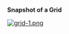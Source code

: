 **Snapshot of a Grid**

[![grid-1.png](https://i.postimg.cc/MTTYgpxB/grid-1.png)](https://postimg.cc/d7bdyvhQ)
